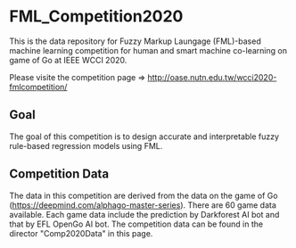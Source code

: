 # FML_Competition2020
This is the data repository for Fuzzy Markup Laungage (FML)-based machine learning competition for human and smart machine co-learning on game of Go at IEEE WCCI 2020.

Please visite the competition page => http://oase.nutn.edu.tw/wcci2020-fmlcompetition/

## Goal 
The goal of this competition is to design accurate and interpretable fuzzy rule-based regression models using FML. 

## Competition Data
The data in this competition are derived from the data on the game of Go (https://deepmind.com/alphago-master-series). There are 60 game data available. Each game data include the prediction by Darkforest AI bot and that by EFL OpenGo AI bot. The competition data can be found in the director "Comp2020Data" in this page. 


